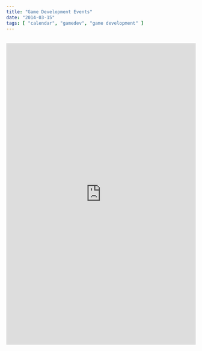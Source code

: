 ```yaml
---
title: "Game Development Events"
date: "2014-03-15"
tags: [ "calendar", "gamedev", "game development" ]
---
```


<br/>
<iframe src="https://www.google.com/calendar/embed?showTitle=0&amp;height=800&amp;wkst=1&amp;bgcolor=%23FFFFFF&amp;src=bbl7tbumepou22mn0bm73boju0%40group.calendar.google.com&amp;color=%23875509&amp;ctz=America%2FNew_York" style=" border-width:0 " width="100%" height="800" frameborder="0" scrolling="no"></iframe>
